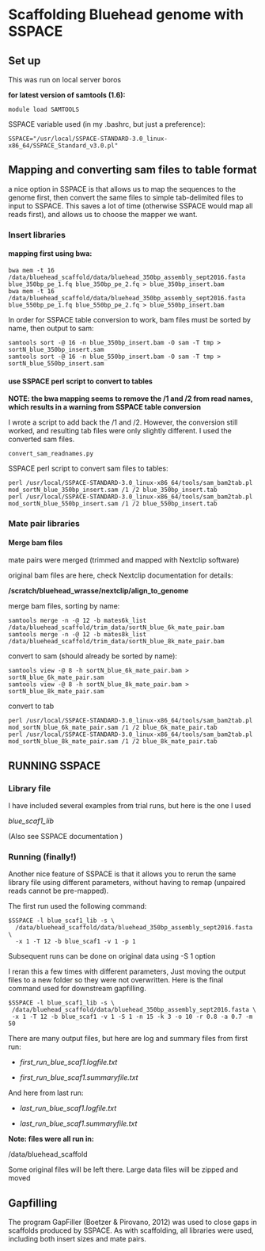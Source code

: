 # Scaffolding Bluehead genome with SSPACE

## Set up 

This was run on local server boros

**for latest version of samtools (1.6):**

`module load SAMTOOLS`

SSPACE variable used (in my .bashrc, but just a preference):

`SSPACE="/usr/local/SSPACE-STANDARD-3.0_linux-x86_64/SSPACE_Standard_v3.0.pl"`


## Mapping and converting sam files to table format

a nice option in SSPACE is that allows us to map the sequences to the genome first, then convert the same files to simple tab-delimited files to input to SSPACE. This saves a lot  of time (otherwise SSPACE would map all reads first), and allows us to choose the mapper we want.

### Insert libraries

#### mapping first using bwa:

```
bwa mem -t 16 /data/bluehead_scaffold/data/bluehead_350bp_assembly_sept2016.fasta blue_350bp_pe_1.fq blue_350bp_pe_2.fq > blue_350bp_insert.bam
bwa mem -t 16 /data/bluehead_scaffold/data/bluehead_350bp_assembly_sept2016.fasta blue_550bp_pe_1.fq blue_550bp_pe_2.fq > blue_550bp_insert.bam
```

In order for SSPACE table conversion to work, bam files must be sorted by name, then output to sam:
```
samtools sort -@ 16 -n blue_350bp_insert.bam -O sam -T tmp > sortN_blue_350bp_insert.sam
samtools sort -@ 16 -n blue_550bp_insert.bam -O sam -T tmp > sortN_blue_550bp_insert.sam
```

#### use SSPACE perl script to convert to tables

**NOTE: the bwa mapping seems to remove the /1 and /2 from read names, which results in a warning from SSPACE table conversion**

I wrote a script to add back the /1 and /2. However, the conversion still worked, and resulting tab files were only slightly different. I used the converted sam files.

`convert_sam_readnames.py `

SSPACE perl script to convert sam files to tables: 

```
perl /usr/local/SSPACE-STANDARD-3.0_linux-x86_64/tools/sam_bam2tab.pl mod_sortN_blue_350bp_insert.sam /1 /2 blue_350bp_insert.tab
perl /usr/local/SSPACE-STANDARD-3.0_linux-x86_64/tools/sam_bam2tab.pl mod_sortN_blue_550bp_insert.sam /1 /2 blue_550bp_insert.tab
```

### Mate pair libraries

#### Merge bam files

mate pairs were merged (trimmed and mapped with Nextclip software)

original bam files are here, check Nextclip documentation for details:

**/scratch/bluehead_wrasse/nextclip/align_to_genome**

merge bam files, sorting by name:
```
samtools merge -n -@ 12 -b mates6k_list /data/bluehead_scaffold/trim_data/sortN_blue_6k_mate_pair.bam
samtools merge -n -@ 12 -b mates8k_list /data/bluehead_scaffold/trim_data/sortN_blue_8k_mate_pair.bam
```

convert to sam (should already be sorted by name):
```
samtools view -@ 8 -h sortN_blue_6k_mate_pair.bam > sortN_blue_6k_mate_pair.sam
samtools view -@ 8 -h sortN_blue_8k_mate_pair.bam > sortN_blue_8k_mate_pair.sam
```

convert to tab
```
perl /usr/local/SSPACE-STANDARD-3.0_linux-x86_64/tools/sam_bam2tab.pl mod_sortN_blue_6k_mate_pair.sam /1 /2 blue_6k_mate_pair.tab
perl /usr/local/SSPACE-STANDARD-3.0_linux-x86_64/tools/sam_bam2tab.pl mod_sortN_blue_8k_mate_pair.sam /1 /2 blue_8k_mate_pair.tab
```

## RUNNING SSPACE


### Library file

I have included several examples from trial runs, but here is the one I used

*blue_scaf1_lib*

(Also see SSPACE documentation )

### Running (finally!)

Another nice feature of SSPACE is that it allows you to rerun the same library file using different parameters, without having to remap (unpaired reads cannot be pre-mapped).

The first run used the following command:
```
$SSPACE -l blue_scaf1_lib -s \
  /data/bluehead_scaffold/data/bluehead_350bp_assembly_sept2016.fasta \
  -x 1 -T 12 -b blue_scaf1 -v 1 -p 1
```

Subsequent runs can be done on original data using -S 1 option

I reran this a few times with different parameters, Just moving the output files to a new folder so they were not overwritten. Here is the final command used for downstream gapfilling.
```
$SSPACE -l blue_scaf1_lib -s \
 /data/bluehead_scaffold/data/bluehead_350bp_assembly_sept2016.fasta \
 -x 1 -T 12 -b blue_scaf1 -v 1 -S 1 -n 15 -k 3 -o 10 -r 0.8 -a 0.7 -m 50
```

There are many output files, but here are log and summary files from first run:

* *first_run_blue_scaf1.logfile.txt*

* *first_run_blue_scaf1.summaryfile.txt*

And here from last run:

* *last_run_blue_scaf1.logfile.txt*

* *last_run_blue_scaf1.summaryfile.txt*


**Note: files were all run in:**

/data/bluehead_scaffold

Some original files will be left there. Large data files will be zipped and moved


## Gapfilling

The program GapFiller (Boetzer & Pirovano, 2012) was used to close gaps in scaffolds produced by SSPACE. As with scaffolding, all libraries were used, including both insert sizes and mate pairs.



